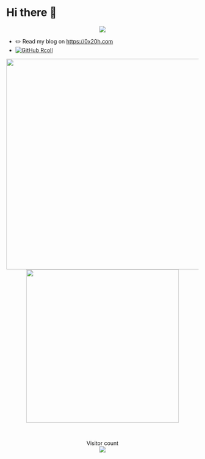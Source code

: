 # Hi there 👋

<p align="center">
  <img align="center" src="https://github.com/smallnest/smallnest/raw/master/developer.gif"/>
</p>

- ✏️ Read my blog on https://0x20h.com
- [![GitHub RcoIl](https://img.shields.io/github/followers/NS-Sp4ce?label=follower%20github&style=flat-square)](https://github.com/NS-Sp4ce)


<p align="center"> 
  <img src="https://github-readme-stats.vercel.app/api?username=NS-Sp4ce&show_icons=true&theme=radical&hide_border=true&include_all_commits=true&count_private=true" width="550"/>
  <img src="https://github-readme-stats.vercel.app/api/top-langs/?username=NS-Sp4ce&layout=compact&show_icons=true&theme=radical&hide_border=true&include_all_commits=true&count_private=true" width="400px"/>
  </p>
</br>
<p align="center"> 
  Visitor count</br>
  <img src="https://profile-counter.glitch.me/NS-Sp4ce/count.svg" />
</p>
